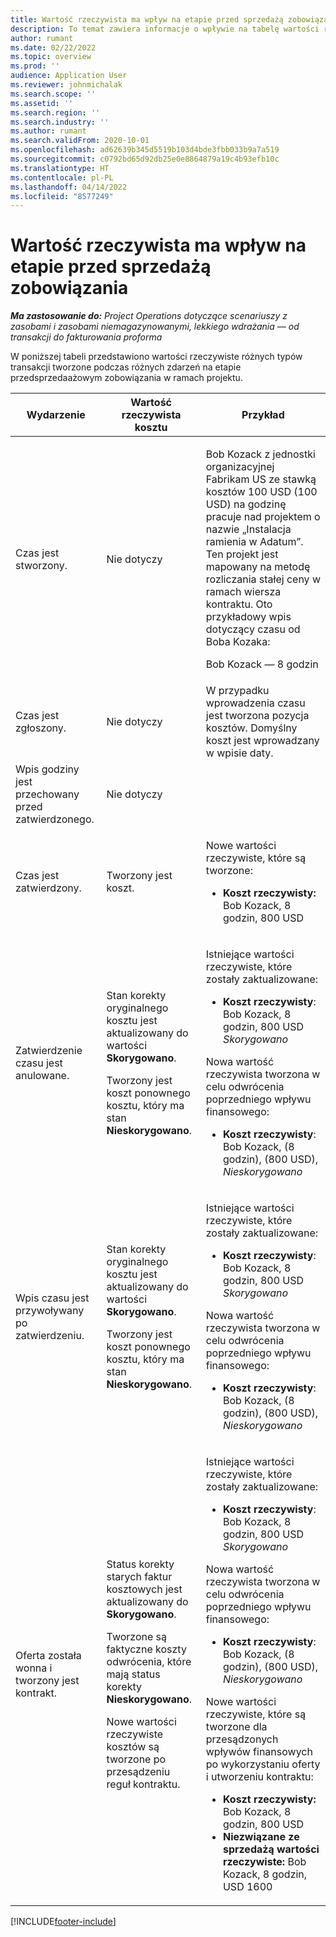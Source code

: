 ```yaml
---
title: Wartość rzeczywista ma wpływ na etapie przed sprzedażą zobowiązania
description: To temat zawiera informacje o wpływie na tabelę wartości rzeczywistych przy różnych zdarzeniach, podczas gdy zamówienie znajduje się na etapie przedsprzedaży w Microsoft Dynamics 365 Project Operations.
author: rumant
ms.date: 02/22/2022
ms.topic: overview
ms.prod: ''
audience: Application User
ms.reviewer: johnmichalak
ms.search.scope: ''
ms.assetid: ''
ms.search.region: ''
ms.search.industry: ''
ms.author: rumant
ms.search.validFrom: 2020-10-01
ms.openlocfilehash: ad62639b345d5519b103d4bde3fbb033b9a7a519
ms.sourcegitcommit: c0792bd65d92db25e0e8864879a19c4b93efb10c
ms.translationtype: HT
ms.contentlocale: pl-PL
ms.lasthandoff: 04/14/2022
ms.locfileid: "8577249"
---
```

# <a name="actuals-impact-during-the-pre-sales-stage-of-an-engagement"></a>Wartość rzeczywista ma wpływ na etapie przed sprzedażą zobowiązania

_**Ma zastosowanie do:** Project Operations dotyczące scenariuszy z zasobami i zasobami niemagazynowanymi, lekkiego wdrażania — od transakcji do fakturowania proforma_

W poniższej tabeli przedstawiono wartości rzeczywiste różnych typów transakcji tworzone podczas różnych zdarzeń na etapie przedsprzedaażowym zobowiązania w ramach projektu.

| Wydarzenie | Wartość rzeczywista kosztu | Przykład |
|---|---|---|
| Czas jest stworzony. | Nie dotyczy | <p>Bob Kozack z jednostki organizacyjnej Fabrikam US ze stawką kosztów 100 USD (100 USD) na godzinę pracuje nad projektem o nazwie „Instalacja ramienia w Adatum”. Ten projekt jest mapowany na metodę rozliczania stałej ceny w ramach wiersza kontraktu. Oto przykładowy wpis dotyczący czasu od Boba Kozaka:</p><p>Bob Kozack — 8 godzin</p> |
| Czas jest zgłoszony. | Nie dotyczy | W przypadku wprowadzenia czasu jest tworzona pozycja kosztów. Domyślny koszt jest wprowadzany w wpisie daty. |
| Wpis godziny jest przechowany przed zatwierdzonego. | Nie dotyczy | |
| Czas jest zatwierdzony. | Tworzony jest koszt. | <p>Nowe wartości rzeczywiste, które są tworzone:</p><ul><li>**Koszt rzeczywisty:** Bob Kozack, 8 godzin, 800 USD</li></ul> |
| Zatwierdzenie czasu jest anulowane. | <p>Stan korekty oryginalnego kosztu jest aktualizowany do wartości **Skorygowano**.</p><p>Tworzony jest koszt ponownego kosztu, który ma stan **Nieskorygowano**.</p> | <p>Istniejące wartości rzeczywiste, które zostały zaktualizowane:</p><ul><li>**Koszt rzeczywisty**: Bob Kozack, 8 godzin, 800 USD *Skorygowano*</li></ul><p>Nowa wartość rzeczywista tworzona w celu odwrócenia poprzedniego wpływu finansowego:</p><ul><li>**Koszt rzeczywisty**: Bob Kozack, (8 godzin), (800 USD), *Nieskorygowano*</li></ul> |
| Wpis czasu jest przywoływany po zatwierdzeniu. | <p>Stan korekty oryginalnego kosztu jest aktualizowany do wartości **Skorygowano**.</p><p>Tworzony jest koszt ponownego kosztu, który ma stan **Nieskorygowano**.</p> | <p>Istniejące wartości rzeczywiste, które zostały zaktualizowane:</p><ul><li>**Koszt rzeczywisty**: Bob Kozack, 8 godzin, 800 USD *Skorygowano*</li></ul><p>Nowa wartość rzeczywista tworzona w celu odwrócenia poprzedniego wpływu finansowego:</p><ul><li>**Koszt rzeczywisty**: Bob Kozack, (8 godzin), (800 USD), *Nieskorygowano*</li></ul> |
| Oferta została wonna i tworzony jest kontrakt. | <p>Status korekty starych faktur kosztowych jest aktualizowany do **Skorygowano**.</p><p>Tworzone są faktyczne koszty odwrócenia, które mają status korekty **Nieskorygowano**.</p><p>Nowe wartości rzeczywiste kosztów są tworzone po przesądzeniu reguł kontraktu.</p> | <p>Istniejące wartości rzeczywiste, które zostały zaktualizowane:</p><ul><li>**Koszt rzeczywisty**: Bob Kozack, 8 godzin, 800 USD *Skorygowano*</li></ul><p>Nowa wartość rzeczywista tworzona w celu odwrócenia poprzedniego wpływu finansowego:</p><ul><li>**Koszt rzeczywisty**: Bob Kozack, (8 godzin), (800 USD), *Nieskorygowano*</li></ul><p>Nowe wartości rzeczywiste, które są tworzone dla przesądzonych wpływów finansowych po wykorzystaniu oferty i utworzeniu kontraktu:</p><ul><li>**Koszt rzeczywisty:** Bob Kozack, 8 godzin, 800 USD</li><li>**Niezwiązane ze sprzedażą wartości rzeczywiste:** Bob Kozack, 8 godzin, USD 1600</li></ul> |

[!INCLUDE[footer-include](../includes/footer-banner.md)]
